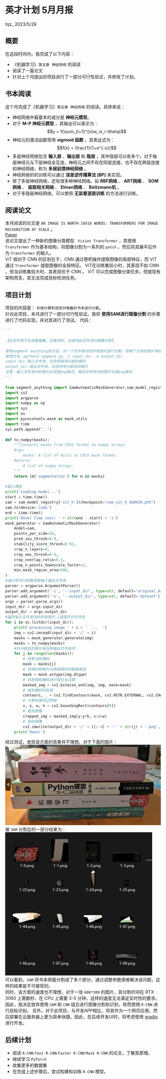# **英才计划 5月月报**
tqz_ 2023/5/28
## **概要**
在这段时间内，我完成了以下内容：
- 《机器学习》`第五章 神经网络` 的阅读
- 阅读了一篇论文
- 针对上个月提出的项目进行了一部分可行性验证，并修改了计划。
## **书本阅读**
这个月完成了《机器学习》`第五章 神经网络` 的阅读。具体来说：
- 神经网络中最基本的成分是 **神经元模型**。
- 对于 **M-P 神经元模型** ，其输出可以表示为：
$$y = f(\sum_{i=1}^{n}w_ix_i-\theta)$$
- 神经元的激活函数常用 **sigmoid 函数** ，其表达式为：
$$f(x) = \frac{1}{1+e^{-x}}$$
- 多层神经网络包含 **输入层** 、**输出层** 和 **隐层** ，其中隐层可以有多个。对于每层神经元与下层神经全互连，神经元之间不存在同层连接，也不存在跨层连接的神经网络，称为 **多层前馈神经网络** 。
- 神经网络的的训练可以通过 **误差逆传播算法 (BP)** 来实现。
- 除了多层神经网络，还有很多种神经网络。如 **RBF网络** 、 **ART网络** 、 **SOM网络** 、 **级联相关网络** 、 **Elman网络** 、 **Boltzmann机** 。
- 对于多隐层神经网络，可以使用 **无监督逐层训练** 的方法进行训练。 
## **阅读论文**
本月阅读的论文是 `AN IMAGE IS WORTH 16X16 WORDS:
TRANSFORMERS FOR IMAGE RECOGNITION AT SCALE` 。  
[Paper](https://arxiv.org/pdf/2010.11929.pdf)  
该论文提出了一种新的图像分类模型 ` Vision Transformer` ，其使用 `Transformer` 作为基本结构，将图像分割为一系列的 `patch` ，然后将其展平后作为 `Transformer` 的输入。  
ViT 相对于 CNN 的区别在于，CNN 通过卷积操作提取图像的局部特征，而 ViT 通过 `Transformer` 提取图像的全局特征。
ViT在训练集较小时，其表现不如 CNN ，但当训练集较大时，其表现优于 CNN 。
ViT 可以完成图像分类任务，但就现有架构而言，其无法完成目标检测任务。
## **项目计划**
项目的内容是： `利用计算机视觉对堆叠的书本进行计数`。    
针对此项目，本月进行了一部分可行性验证。我将 **使用SAM进行图像分割** 的步骤进行了代码实现，并对其进行了测试。
代码：
```python
'''

【此文件用于生成数据集。在推测时，也使用此文件进行图像分割】

使用segment anything的方法，对一个文件夹内的所有图片进行分割，将每个分块的图片保存到一个文件夹内
使用方法：python3 segment.py -i input_dir -o output_dir
input_dir:输入文件夹，包含所有待分割的图片
output_dir:输出文件夹，包含所有分割后的图片
注意：输入文件夹内的图片必须是png格式，输出文件夹内的图片也是png格式
'''

from segment_anything import SamAutomaticMaskGenerator,sam_model_registry
import cv2
import argparse
import numpy as np
import sys
import os
import pycocotools.mask as mask_utils
import time
sys.path.append("..")

def to_numpy(masks):
    """Converts masks from COCO format to numpy arrays.
    Args:
        masks: A list of dicts in COCO mask format.
    Returns:
        A list of numpy arrays.
    """
    return [m['segmentation'] for m in masks]

#载入模型
print('Loading model...')
start = time.time()
sam = sam_model_registry['vit_h'](checkpoint="sam_vit_h_4b8939.pth")
sam.to(device='cuda')
end = time.time()
print('Done! Time cost: ' + str(end - start) + 's')
mask_generator = SamAutomaticMaskGenerator(
    model=sam,
    points_per_side=16,
    pred_iou_thresh=0.9,
    stability_score_thresh=0.92,
    crop_n_layers=0,
    crop_nms_thresh=0.9,
    crop_overlap_ratio=0.1,
    crop_n_points_downscale_factor=2,
    min_mask_region_area=500, 
)
#通过命令行参数获取输入输出文件夹
parser = argparse.ArgumentParser()
parser.add_argument('-i', '--input_dir', type=str, default='original_data')
parser.add_argument('-o', '--output_dir', type=str, default='dataset')
args = parser.parse_args()
input_dir = args.input_dir
output_dir = args.output_dir
#遍历输入文件夹内的所有图片,i是图片的文件名
for i in os.listdir(input_dir):
    print('processing image ' + i + '  ...  ')
    img = cv2.imread(input_dir + '/' + i)
    masks = mask_generator.generate(img)
    masks = to_numpy(masks)
    #将分割后的图片保存到输出文件夹内
    for j in range(len(masks)):
        # 获取当前掩码
        mask = masks[j]
        # 将掩码转换为与原图相同的数据类型
        mask = mask.astype(img.dtype)
        # 将原图和掩码进行按位与运算
        masked_img = cv2.bitwise_and(img, img, mask=mask)
        # 找到掩码的轮廓
        contours, _ = cv2.findContours(mask, cv2.RETR_EXTERNAL, cv2.CHAIN_APPROX_SIMPLE)
        # 计算轮廓的边界框
        x, y, w, h = cv2.boundingRect(contours[0])
        # 裁剪图像
        cropped_img = masked_img[y:y+h, x:x+w]
        # 保存图像
        cv2.imwrite(output_dir + '/' + i[:-4] + '-' + str(j) + '.png', cropped_img)
    print('Done!')
```
经过测试，发现该方案的效果并不理想。对于下面的图片：  
![Alt text](img-5/1.jpg)  
被 `SAM` 分割后的一部分结果为：  
![Alt text](img-5/2.jpg)  
可以看到，`SAM` 将书本侧面分割成了多个部分，通过调整参数很难解决该问题，这样的结果是不可接受的。  
同时，该方案的速度也不理想，对于一张 `600*309` 的图片，其分割时间在 RTX 3060 上需数秒，在 CPU 上需要 3-5 分钟，这样的速度无法满足实时性的要求。   
因此，我决定放弃使用 `SAM` 和 `CNN` 组合进行图像分割和识别，转而使用 `R-CNN` 进行目标识别。
另外，对于此项目，与开发APP相比，将其作为一个网页应用，然后部署在云服务器上更为简单快捷。因此，在后续开发UI时，将考虑使用 [gradio](https://github.com/gradio-app/gradio) 进行开发。
## **后续计划**
- 阅读 `R-CNN` `Fast R-CNN` `Faster R-CNN` `Mask R-CNN` 的论文，了解其原理。
- 继续学习 `PyTorch`
- 收集更多的数据集
- 在完成上述步骤后，尝试构建和训练 `R-CNN` 模型。
